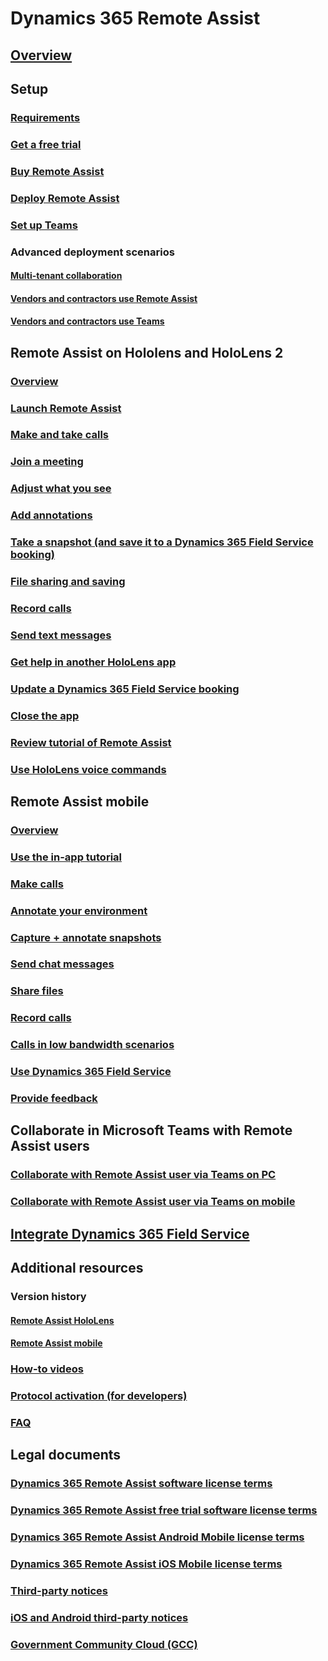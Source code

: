 # Dynamics 365 Remote Assist
## [Overview](ra-overview.md)

## Setup
### [Requirements](requirements.md)
### [Get a free trial](try-remote-assist.md)
### [Buy Remote Assist](buy-remote-assist.md)
### [Deploy Remote Assist](deploy-remote-assist.md)
### [Set up Teams](set-up-teams.md)
### Advanced deployment scenarios 
#### [Multi-tenant collaboration](multi-tenant-deployment.md)
#### [Vendors and contractors use Remote Assist](vendor-use-RA.md)
#### [Vendors and contractors use Teams](vendor-use-teams.md)

## Remote Assist on Hololens and HoloLens 2
### [Overview](overview-hololens.md)
### [Launch Remote Assist](launch-hololens.md)
### [Make and take calls](making-taking-calls-hololens.md)
### [Join a meeting](join-meeting-hololens.md)
### [Adjust what you see](adjust-what-you-see-hololens.md)
### [Add annotations](add-annotations-hololens.md)
### [Take a snapshot (and save it to a Dynamics 365 Field Service booking)](take-snapshot-save-booking-hololens.md)
### [File sharing and saving](display-save-files.md)
### [Record calls](record-calls-hololens.md)
### [Send text messages](send-texts-hololens.md)
### [Get help in another HoloLens app](get-help-holoLens-app-hololens.md)
### [Update a Dynamics 365 Field Service booking](update-field-service-booking-hololens.md)
### [Close the app](close-app-hololens.md)
### [Review tutorial of Remote Assist](review-tutorial-hololens.md)
### [Use HoloLens voice commands](voice-commands-hololens.md)

## Remote Assist mobile
### [Overview](mobile-app/remote-assist-mobile-overview.md)
### [Use the in-app tutorial](mobile-app/mobile-tutorial.md)
### [Make calls](mobile-app/making-calls.md)
### [Annotate your environment](mobile-app/annotate-your-environment.md)
### [Capture + annotate snapshots](mobile-app/annotate-snapshot.md)
### [Send chat messages](mobile-app/send-chat-messages.md)
### [Share files](mobile-app/file-sharing.md)
### [Record calls](mobile-app/call-recording.md)
### [Calls in low bandwidth scenarios](mobile-app/poor-network-connectivity.md)
### [Use Dynamics 365 Field Service](mobile-app/fs-integration.md)
### [Provide feedback](mobile-app/provide-feedback.md)

## Collaborate in Microsoft Teams with Remote Assist users 
### [Collaborate with Remote Assist user via Teams on PC](teams-pc-all.md)
### [Collaborate with Remote Assist user via Teams on mobile](teams-mobile-all.md)
## [Integrate Dynamics 365 Field Service](troubleshoot-field-service.md)

## Additional resources
### Version history
#### [Remote Assist HoloLens](version-history-remote-assist-hololens.md)
#### [Remote Assist mobile](version-history-remote-assist-mobile.md)

### [How-to videos](videos.md)
### [Protocol activation (for developers)](protocol-activation.md)
### [FAQ](faq.md)

## Legal documents
### [Dynamics 365 Remote Assist software license terms](../legal/remote-assist-license-terms.md)
### [Dynamics 365 Remote Assist free trial software license terms](../legal/remote-assist-license-terms-free-trial.md)
### [Dynamics 365 Remote Assist Android Mobile license terms](../legal/remote-assist-mobile-android.md)
### [Dynamics 365 Remote Assist iOS Mobile license terms](../legal/remote-assist-mobile-iOS.md)
### [Third-party notices](../legal/remote-assist-third-party-notice.md)
### [iOS and Android third-party notices](../legal/ios-android-third-party.md)
### [Government Community Cloud (GCC)](remote-assist-government-community-cloud.md)
